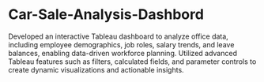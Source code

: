 # Car-Sale-Analysis-Dashbord
Developed an interactive Tableau dashboard to analyze office data, including employee demographics, job roles, salary trends, and leave balances, enabling data-driven workforce planning. Utilized advanced Tableau features such as filters, calculated fields, and parameter controls to create dynamic visualizations and actionable insights.
